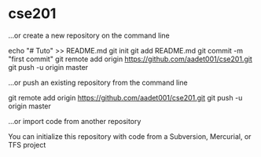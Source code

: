 # cse201


…or create a new repository on the command line

echo "# Tuto" >> README.md
git init
git add README.md
git commit -m "first commit"
git remote add origin https://github.com/aadet001/cse201.git
git push -u origin master

…or push an existing repository from the command line

git remote add origin https://github.com/aadet001/cse201.git
git push -u origin master

…or import code from another repository

You can initialize this repository with code from a Subversion, Mercurial, or TFS project
